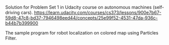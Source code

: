 Solution for Problem Set 1 in Udacity course on autonomous machines (self-driving cars).
https://learn.udacity.com/courses/cs373/lessons/900e7b67-59d8-47c8-bd37-7946498eed44/concepts/25e99f52-4531-47da-936c-b44b7b399900

The sample program for robot localization on colored map using Particles Filter.
